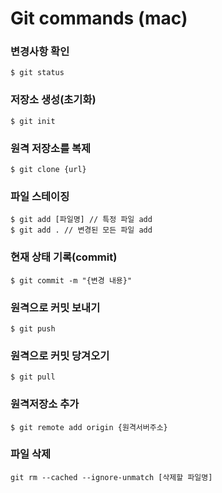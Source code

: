 Git commands (mac)
=============
### 변경사항 확인
```
$ git status
```

### 저장소 생성(초기화)
```
$ git init
```

### 원격 저장소를 복제
```
$ git clone {url}
```

### 파일 스테이징
```
$ git add [파일명] // 특정 파일 add
$ git add . // 변경된 모든 파일 add
```

### 현재 상태 기록(commit)
```
$ git commit -m "{변경 내용}"
```

### 원격으로 커밋 보내기
```
$ git push
```

### 원격으로 커밋 당겨오기
```
$ git pull
```

### 원격저장소 추가
```
$ git remote add origin {원격서버주소}
```

### 파일 삭제
```
git rm --cached --ignore-unmatch [삭제할 파일명]
```


